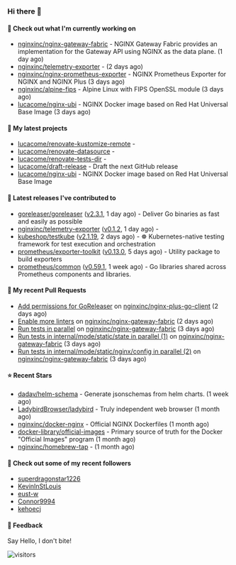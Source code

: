 ### Hi there 👋

#### 👷 Check out what I'm currently working on

- [nginxinc/nginx-gateway-fabric](https://github.com/nginxinc/nginx-gateway-fabric) - NGINX Gateway Fabric provides an implementation for the Gateway API using NGINX as the data plane. (1 day ago)
- [nginxinc/telemetry-exporter](https://github.com/nginxinc/telemetry-exporter) -  (2 days ago)
- [nginxinc/nginx-prometheus-exporter](https://github.com/nginxinc/nginx-prometheus-exporter) - NGINX Prometheus Exporter for NGINX and NGINX Plus (3 days ago)
- [nginxinc/alpine-fips](https://github.com/nginxinc/alpine-fips) - Alpine Linux with FIPS OpenSSL module (3 days ago)
- [lucacome/nginx-ubi](https://github.com/lucacome/nginx-ubi) - NGINX Docker image based on Red Hat Universal Base Image (3 days ago)

#### 🌱 My latest projects

- [lucacome/renovate-kustomize-remote](https://github.com/lucacome/renovate-kustomize-remote) - 
- [lucacome/renovate-datasource](https://github.com/lucacome/renovate-datasource) - 
- [lucacome/renovate-tests-dir](https://github.com/lucacome/renovate-tests-dir) - 
- [lucacome/draft-release](https://github.com/lucacome/draft-release) - Draft the next GitHub release
- [lucacome/nginx-ubi](https://github.com/lucacome/nginx-ubi) - NGINX Docker image based on Red Hat Universal Base Image

#### 🔭 Latest releases I've contributed to

- [goreleaser/goreleaser](https://github.com/goreleaser/goreleaser) ([v2.3.1](https://github.com/goreleaser/goreleaser/releases/tag/v2.3.1), 1 day ago) - Deliver Go binaries as fast and easily as possible
- [nginxinc/telemetry-exporter](https://github.com/nginxinc/telemetry-exporter) ([v0.1.2](https://github.com/nginxinc/telemetry-exporter/releases/tag/v0.1.2), 1 day ago) - 
- [kubeshop/testkube](https://github.com/kubeshop/testkube) ([v2.1.19](https://github.com/kubeshop/testkube/releases/tag/v2.1.19), 2 days ago) - ☸️ Kubernetes-native testing framework for test execution and orchestration
- [prometheus/exporter-toolkit](https://github.com/prometheus/exporter-toolkit) ([v0.13.0](https://github.com/prometheus/exporter-toolkit/releases/tag/v0.13.0), 5 days ago) - Utility package to build exporters
- [prometheus/common](https://github.com/prometheus/common) ([v0.59.1](https://github.com/prometheus/common/releases/tag/v0.59.1), 1 week ago) - Go libraries shared across Prometheus components and libraries.

#### 🔨 My recent Pull Requests

- [Add permissions for GoReleaser](https://github.com/nginxinc/nginx-plus-go-client/pull/367) on [nginxinc/nginx-plus-go-client](https://github.com/nginxinc/nginx-plus-go-client) (2 days ago)
- [Enable more linters](https://github.com/nginxinc/nginx-gateway-fabric/pull/2545) on [nginxinc/nginx-gateway-fabric](https://github.com/nginxinc/nginx-gateway-fabric) (2 days ago)
- [Run tests in parallel](https://github.com/nginxinc/nginx-gateway-fabric/pull/2537) on [nginxinc/nginx-gateway-fabric](https://github.com/nginxinc/nginx-gateway-fabric) (3 days ago)
- [Run tests in internal/mode/static/state in parallel (1)](https://github.com/nginxinc/nginx-gateway-fabric/pull/2534) on [nginxinc/nginx-gateway-fabric](https://github.com/nginxinc/nginx-gateway-fabric) (3 days ago)
- [Run tests in internal/mode/static/nginx/config in parallel (2)](https://github.com/nginxinc/nginx-gateway-fabric/pull/2533) on [nginxinc/nginx-gateway-fabric](https://github.com/nginxinc/nginx-gateway-fabric) (3 days ago)

#### ⭐ Recent Stars

- [dadav/helm-schema](https://github.com/dadav/helm-schema) - Generate jsonschemas from helm charts. (1 week ago)
- [LadybirdBrowser/ladybird](https://github.com/LadybirdBrowser/ladybird) - Truly independent web browser (1 month ago)
- [nginxinc/docker-nginx](https://github.com/nginxinc/docker-nginx) - Official NGINX Dockerfiles (1 month ago)
- [docker-library/official-images](https://github.com/docker-library/official-images) - Primary source of truth for the Docker &#34;Official Images&#34; program (1 month ago)
- [nginxinc/homebrew-tap](https://github.com/nginxinc/homebrew-tap) -  (1 month ago)

#### 👯 Check out some of my recent followers

- [superdragonstar1226](https://github.com/superdragonstar1226)
- [KevinInStLouis](https://github.com/KevinInStLouis)
- [eust-w](https://github.com/eust-w)
- [Connor9994](https://github.com/Connor9994)
- [kehoecj](https://github.com/kehoecj)

#### 💬 Feedback

Say Hello, I don't bite!

![visitors](https://visitor-badge.laobi.icu/badge?page_id=lucacome.visitor-badge)
#
